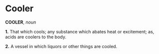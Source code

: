 # Cooler

**COOLER**, _noun_

**1.** That which cools; any substance which abates heat or excitement; as, acids are coolers to the body.

**2.** A vessel in which liquors or other things are cooled.